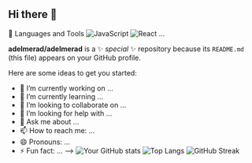 ## Hi there 👋

 🧰 Languages and Tools
![JavaScript](https://img.shields.io/badge/-JavaScript-black?style=flat-square&logo=javascript)
![React](https://img.shields.io/badge/-React-black?style=flat-square&logo=react)
...

**adelmerad/adelmerad** is a ✨ _special_ ✨ repository because its `README.md` (this file) appears on your GitHub profile.

Here are some ideas to get you started:

- 🔭 I’m currently working on ...
- 🌱 I’m currently learning ...
- 👯 I’m looking to collaborate on ...
- 🤔 I’m looking for help with ...
- 💬 Ask me about ...
- 📫 How to reach me: ...
- 😄 Pronouns: ...
- ⚡ Fun fact: ...
-->
  ![Your GitHub stats](https://github-readme-stats.vercel.app/api?username=adelmerad&show_icons=true&theme=radical)
![Top Langs](https://github-readme-stats.vercel.app/api/top-langs/?username=adelmerad&layout=compact)
![GitHub Streak](https://streak-stats.demolab.com/?user=adelmerad&theme=radical)



